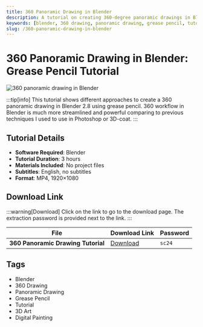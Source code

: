 ```yaml
---
title: 360 Panoramic Drawing in Blender
description: A tutorial on creating 360-degree panoramic drawings in Blender 2.8 using Grease Pencil. Learn different approaches and techniques.
keywords: [blender, 360 drawing, panoramic drawing, grease pencil, tutorial]
slug: /360-panoramic-drawing-in-blender
---
```


# 360 Panoramic Drawing in Blender: Grease Pencil Tutorial

![360 panoramic drawing in Blender](https://www.gfxcamp.com/wp-content/uploads/2025/09/360-panoramic-drawing-in-Blender.jpg)

:::tip[info]
This tutorial shows different approaches to create a 360 panoramic drawing in Blender 2.8 using grease pencil. 360 workflow in Blender is much more streamlined and powerful comparing to previous techniques I used to use in Photoshop or 3D-coat.
:::

## Tutorial Details

- **Software Required**: Blender
- **Tutorial Duration**: 3 hours
- **Materials Included**: No project files
- **Subtitles**: English, no subtitles
- **Format**: MP4, 1920×1080

## Download Link

:::warning[Download]
Click on the link to go to the download page. The extraction password is provided next to the link.
:::

| File                                | Download Link                                                              | Password |
| ----------------------------------- | -------------------------------------------------------------------------- | -------- |
| **360 Panoramic Drawing Tutorial**  | [Download](https://pan.baidu.com/s/14s5_vH_6HEGlZ5uCdSAyEw?pwd=sc24)        | `sc24`   |

## Tags

- Blender
- 360 Drawing
- Panoramic Drawing
- Grease Pencil
- Tutorial
- 3D Art
- Digital Painting
